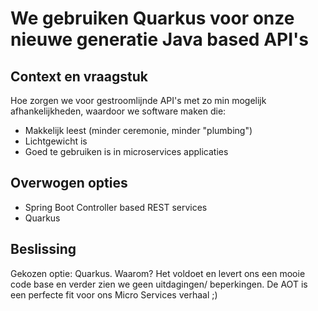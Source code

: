 # We gebruiken Quarkus voor onze nieuwe generatie Java based API's

## Context en vraagstuk

Hoe zorgen we voor gestroomlijnde API's met zo min mogelijk afhankelijkheden, waardoor we software maken die:
* Makkelijk leest (minder ceremonie, minder "plumbing")
* Lichtgewicht is
* Goed te gebruiken is in microservices applicaties

## Overwogen opties

* Spring Boot Controller based REST services
* Quarkus

## Beslissing

Gekozen optie: Quarkus. Waarom? Het voldoet en levert ons een mooie code base en verder zien we geen uitdagingen/ beperkingen. De AOT is een perfecte fit voor ons Micro Services verhaal ;)

